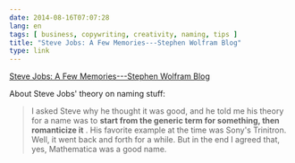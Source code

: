 ```yaml
---
date: 2014-08-16T07:07:28
lang: en
tags: [ business, copywriting, creativity, naming, tips ]
title: "Steve Jobs: A Few Memories---Stephen Wolfram Blog"
type: link
---
```


[Steve Jobs: A Few Memories---Stephen Wolfram
Blog](http://blog.stephenwolfram.com/2011/10/steve-jobs-a-few-memories/)

About Steve Jobs' theory on naming stuff:

> I asked Steve why he thought it was good, and he told me his theory
> for a name was to **start from the generic term for something, then
> romanticize it** . His favorite example at the time was Sony's
> Trinitron. Well, it went back and forth for a while. But in the end I
> agreed that, yes, Mathematica was a good name.

